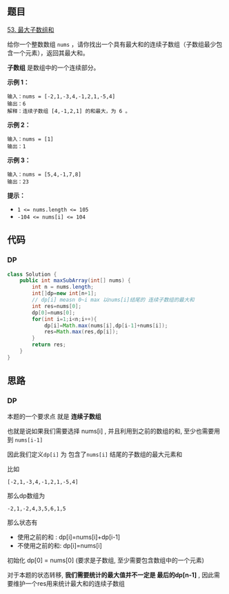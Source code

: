 ## 题目

[53. 最大子数组和](https://leetcode.cn/problems/maximum-subarray/)

给你一个整数数组 `nums` ，请你找出一个具有最大和的连续子数组（子数组最少包含一个元素），返回其最大和。

**子数组** 是数组中的一个连续部分。

 

**示例 1：**

```
输入：nums = [-2,1,-3,4,-1,2,1,-5,4]
输出：6
解释：连续子数组 [4,-1,2,1] 的和最大，为 6 。
```

**示例 2：**

```
输入：nums = [1]
输出：1
```

**示例 3：**

```
输入：nums = [5,4,-1,7,8]
输出：23
```

 

**提示：**

- `1 <= nums.length <= 105`
- `-104 <= nums[i] <= 104`



## 代码

### DP

```java
class Solution {
    public int maxSubArray(int[] nums) {
        int n = nums.length;
        int[]dp=new int[n+1];
        // dp[i] measn 0~i max 以nums[i]结尾的 连续子数组的最大和
        int res=nums[0];
        dp[0]=nums[0];
        for(int i=1;i<n;i++){
            dp[i]=Math.max(nums[i],dp[i-1]+nums[i]);
            res=Math.max(res,dp[i]);
        }
        return res;
    }
}
```



## 思路

### DP

本题的一个要求点 就是 **连续子数组** 

也就是说如果我们需要选择 nums[i] , 并且利用到之前的数组的和,  至少也需要用到 `nums[i-1]`

因此我们定义`dp[i]` 为 包含了`nums[i]` 结尾的子数组的最大元素和

比如 

`[-2,1,-3,4,-1,2,1,-5,4]`

那么dp数组为

`-2,1,-2,4,3,5,6,1,5` 

那么状态有

- 使用之前的和 : dp[i]=nums[i]+dp[i-1]
- 不使用之前的和: dp[i]=nums[i]

初始化 dp[0] = nums[0] (要求是子数组,  至少需要包含数组中的一个元素)

对于本题的状态转移,  **我们需要统计的最大值并不一定是 最后的dp[n-1]**  , 因此需要维护一个res用来统计最大和的连续子数组